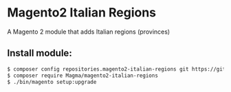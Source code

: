 # Magento2 Italian Regions

A Magento 2 module that adds Italian regions (provinces)


## Install module:

```bash
$ composer config repositories.magento2-italian-regions git https://github.com/magma/magento2-italian-regions.git
$ composer require Magma/magento2-italian-regions
$ ./bin/magento setup:upgrade
```

